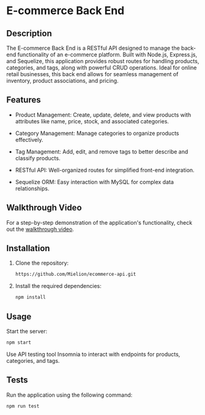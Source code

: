# E-commerce Back End

## Description

The E-commerce Back End is a RESTful API designed to manage the back-end functionality of an e-commerce platform. Built with Node.js, Express.js, and Sequelize, this application provides robust routes for handling products, categories, and tags, along with powerful CRUD operations. Ideal for online retail businesses, this back end allows for seamless management of inventory, product associations, and pricing.

## Features

- Product Management: Create, update, delete, and view products with attributes like name, price, stock, and associated categories.

- Category Management: Manage categories to organize products effectively.

- Tag Management: Add, edit, and remove tags to better describe and classify products.

- RESTful API: Well-organized routes for simplified front-end integration.

- Sequelize ORM: Easy interaction with MySQL for complex data relationships.


## Walkthrough Video
For a step-by-step demonstration of the application's functionality, check out the [walkthrough video]().

## Installation
1. Clone the repository:

   ```bash
   https://github.com/Mielion/ecommerce-api.git

2. Install the required dependencies:

   ```bash
   npm install

## Usage
Start the server:

```bash
npm start
```
Use API testing tool Insomnia to interact with endpoints for products, categories, and tags.

## Tests

Run the application using the following command:

   ```bash
   npm run test
